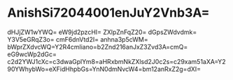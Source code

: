 # AnishSi72044001enJuY2Vnb3A=
dHJjZW1wYWQ=
eW9jd2pzcHI=
ZXlpZnFqZ20=
dGpsZWdvdmk=
Y3V5eGRqZ3o=
cmF6dnVtd2I=
anhna3p5cWM=
bWprZXdvcWQ=Y2R4cmliano=b2Znd216anJxZ3Zvd3A=cmQ=
eG9wcWp2dGc=
c2d2YWJ1cXc=c3dwaGplYm8=aHRxbmNkZXlsd2J0c2s=c29xam51aXA=Y290YWhybWo=eXFidHhpbGs=YnN0dmNvcW4=bm12anRxZ2g=dXI=

